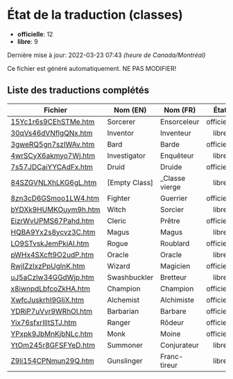 # État de la traduction (classes)

 * **officielle**: 12
 * **libre**: 9


Dernière mise à jour: 2022-03-23 07:43 *(heure de Canada/Montréal)*

Ce fichier est généré automatiquement. NE PAS MODIFIER!
## Liste des traductions complétés

| Fichier   | Nom (EN)    | Nom (FR)    | État |
|-----------|-------------|-------------|:----:|
|[15Yc1r6s9CEhSTMe.htm](classes/15Yc1r6s9CEhSTMe.htm)|Sorcerer|Ensorceleur|officielle|
|[30qVs46dVNflgQNx.htm](classes/30qVs46dVNflgQNx.htm)|Inventor|Inventeur|libre|
|[3gweRQ5gn7szIWAv.htm](classes/3gweRQ5gn7szIWAv.htm)|Bard|Barde|officielle|
|[4wrSCyX6akmyo7Wj.htm](classes/4wrSCyX6akmyo7Wj.htm)|Investigator|Enquêteur|libre|
|[7s57JDCaiYYCAdFx.htm](classes/7s57JDCaiYYCAdFx.htm)|Druid|Druide|officielle|
|[84SZGVNLXhLKG6gL.htm](classes/84SZGVNLXhLKG6gL.htm)|[Empty Class]|_Classe vierge|libre|
|[8zn3cD6GSmoo1LW4.htm](classes/8zn3cD6GSmoo1LW4.htm)|Fighter|Guerrier|officielle|
|[bYDXk9HUMKOuym9h.htm](classes/bYDXk9HUMKOuym9h.htm)|Witch|Sorcier|libre|
|[EizrWvUPMS67Pahd.htm](classes/EizrWvUPMS67Pahd.htm)|Cleric|Prêtre|officielle|
|[HQBA9Yx2s8ycvz3C.htm](classes/HQBA9Yx2s8ycvz3C.htm)|Magus|Magus|libre|
|[LO9STvskJemPkiAI.htm](classes/LO9STvskJemPkiAI.htm)|Rogue|Roublard|officielle|
|[pWHx4SXcft9O2udP.htm](classes/pWHx4SXcft9O2udP.htm)|Oracle|Oracle|libre|
|[RwjIZzIxzPpUglnK.htm](classes/RwjIZzIxzPpUglnK.htm)|Wizard|Magicien|officielle|
|[uJ5aCzlw34GGdWjp.htm](classes/uJ5aCzlw34GGdWjp.htm)|Swashbuckler|Bretteur|libre|
|[x8iwnpdLbfcoZkHA.htm](classes/x8iwnpdLbfcoZkHA.htm)|Champion|Champion|officielle|
|[XwfcJuskrhI9GIjX.htm](classes/XwfcJuskrhI9GIjX.htm)|Alchemist|Alchimiste|officielle|
|[YDRiP7uVvr9WRhOI.htm](classes/YDRiP7uVvr9WRhOI.htm)|Barbarian|Barbare|officielle|
|[Yix76sfxrIlltSTJ.htm](classes/Yix76sfxrIlltSTJ.htm)|Ranger|Rôdeur|officielle|
|[YPxpk9JbMnKjbNLc.htm](classes/YPxpk9JbMnKjbNLc.htm)|Monk|Moine|officielle|
|[YtOm245r8GFSFYeD.htm](classes/YtOm245r8GFSFYeD.htm)|Summoner|Conjurateur|libre|
|[Z9li154CPNmun29Q.htm](classes/Z9li154CPNmun29Q.htm)|Gunslinger|Franc-tireur|libre|
